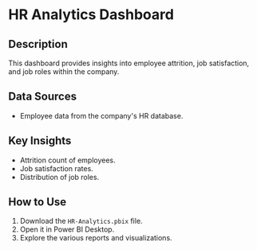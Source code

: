 # HR Analytics Dashboard

## Description
This dashboard provides insights into employee attrition, job satisfaction, and job roles within the company.

## Data Sources
- Employee data from the company's HR database.

## Key Insights
- Attrition count of employees.
- Job satisfaction rates.
- Distribution of job roles.

## How to Use
1. Download the `HR-Analytics.pbix` file.
2. Open it in Power BI Desktop.
3. Explore the various reports and visualizations.
